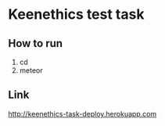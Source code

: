 # Keenethics test task

## How to run
1. cd <project>
2. meteor

## Link
http://keenethics-task-deploy.herokuapp.com

